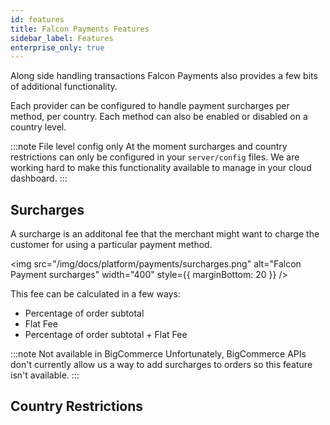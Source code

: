 ```yaml
---
id: features
title: Falcon Payments Features
sidebar_label: Features
enterprise_only: true
---
```


Along side handling transactions Falcon Payments also provides a few bits of additional functionality.

Each provider can be configured to handle payment surcharges per method, per country. Each method can also be enabled or disabled on a country level.

:::note File level config only
At the moment surcharges and country restrictions can only be configured in your `server/config` files. We are working hard to make this functionality available to manage in your cloud dashboard.
:::

## Surcharges

A surcharge is an additonal fee that the merchant might want to charge the customer for using a particular payment method.

<img src="/img/docs/platform/payments/surcharges.png" alt="Falcon Payment surcharges" width="400" style={{ marginBottom: 20 }} />

This fee can be calculated in a few ways:

- Percentage of order subtotal
- Flat Fee
- Percentage of order subtotal + Flat Fee

:::note Not available in BigCommerce
Unfortunately, BigCommerce APIs don't currently allow us a way to add surcharges to orders so this feature isn't available.
:::

## Country Restrictions
